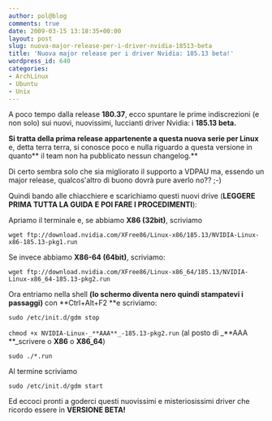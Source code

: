 ```yaml
---
author: pol@blog
comments: true
date: 2009-03-15 13:18:35+00:00
layout: post
slug: nuova-major-release-per-i-driver-nvidia-18513-beta
title: 'Nuova major release per i driver Nvidia: 185.13 beta!'
wordpress_id: 640
categories:
- ArchLinux
- Ubuntu
- Unix
---
```


A poco tempo dalla release **180.37**, ecco spuntare le prime indiscrezioni (e non solo) sui nuovi, nuovissimi, luccianti driver Nvidia: i **185.13 beta.**

**Si tratta della prima release appartenente a questa nuova serie per Linux** e, detta terra terra, si conosce poco e nulla riguardo a questa versione in quanto** il team non ha pubblicato nessun changelog.**

Di certo sembra solo che sia migliorato il supporto a VDPAU ma, essendo un major release, qualcos'altro di buono dovrà pure averlo no?? ;-)

Quindi bando alle chiacchiere e scarichiamo questi nuovi drive (**LEGGERE PRIMA TUTTA LA GUIDA** **E POI FARE I PROCEDIMENTI**):

Apriamo il terminale e, se abbiamo **X86 (32bit)**, scriviamo


`wget ftp://download.nvidia.com/XFree86/Linux-x86/185.13/NVIDIA-Linux-x86-185.13-pkg1.run`



Se invece abbiamo **X86-64 (64bit)**, scriviamo:


`wget ftp://download.nvidia.com/XFree86/Linux-x86_64/185.13/NVIDIA-Linux-x86_64-185.13-pkg2.run`



Ora entriamo nella shell **(lo schermo diventa nero quindi stampatevi i passaggi)** con **Ctrl+Alt+F2 **e scriviamo:


`sudo /etc/init.d/gdm stop`




`chmod +x NVIDIA-Linux-_**AAA**_-185.13-pkg2.run` (al posto di _**AAA **_scrivere o **X86** o **X86_64**)




`sudo ./*.run`



Al termine scriviamo


`sudo /etc/init.d/gdm start`



Ed eccoci pronti a goderci questi nuovissimi e misteriosissimi driver che ricordo essere in **VERSIONE BETA!**
